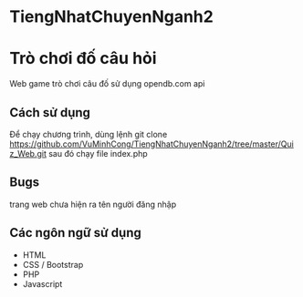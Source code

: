 # TiengNhatChuyenNganh2
# Trò chơi đố câu hỏi 

Web game trò chơi câu đố sử dụng opendb.com api

## Cách sử dụng

Để chạy chương trình, dùng lệnh git clone https://github.com/VuMinhCong/TiengNhatChuyenNganh2/tree/master/Quiz_Web.git 
sau đó chạy file index.php

## Bugs 

trang web chưa hiện ra tên người đăng nhập

## Các ngôn ngữ sử dụng 

* HTML
* CSS / Bootstrap
* PHP
* Javascript

